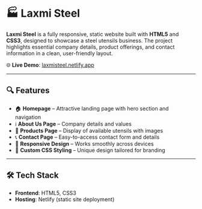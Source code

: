 

# 🏭 Laxmi Steel

**Laxmi Steel** is a fully responsive, static website built with **HTML5** and **CSS3**, designed to showcase a steel utensils business. The project highlights essential company details, product offerings, and contact information in a clean, user-friendly layout.

🌐 **Live Demo**: [laxmisteel.netlify.app](https://laxmisteel.netlify.app/)

---

## 🔍 Features

* 🏠 **Homepage** – Attractive landing page with hero section and navigation
* ℹ️ **About Us Page** – Company details and values
* 🛒 **Products Page** – Display of available utensils with images
* 📞 **Contact Page** – Easy-to-access contact form and details
* 📱 **Responsive Design** – Works smoothly across devices
* 🎨 **Custom CSS Styling** – Unique design tailored for branding

---

## 🛠️ Tech Stack

* **Frontend**: HTML5, CSS3
* **Hosting**: Netlify (static site deployment)
